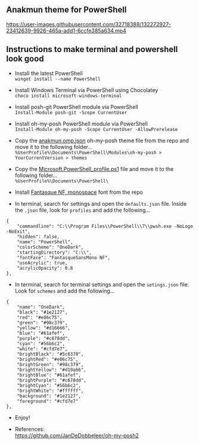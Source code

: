 ## Anakmun theme for PowerShell

https://user-images.githubusercontent.com/32718388/132272927-23412639-9926-465a-add1-6ccfe385a634.mp4

## Instructions to make terminal and powershell look good

- Install the latest PowerShell<br>
`winget install --name PowerShell`

- Install Windows Terminal via PowerShell using Chocolatey<br>
`choco install microsoft-windows-terminal`

- Install posh-git PowerShell module via PowerShell<br>
`Install-Module posh-git -Scope CurrentUser`

- Install oh-my-posh PowerShell module via PowerShell<br>
`Install-Module oh-my-posh -Scope CurrentUser -AllowPrerelease`

- Copy the [anakmun.omp.json](./anakmun.omp.json) oh-my-posh theme file from the repo and move it to the following folder...<br>
  `%UserProfile%\Documents\PowerShell\Modules\oh-my-posh > YourCurrentVersion > themes`

- Copy the [Microsoft.PowerShell_profile.ps1](./Microsoft.PowerShell_profile.ps1) file and move it to the following folder...<br>
`%UserProfile%\Documents\PowerShell\`

- Install [Fantasque NF, monospace](./Fantasque%20Sans%20Mono%20Regular%20Nerd%20Font%20Windows%20Compatible.ttf) font from the repo<br>

- In terminal, search for settings and open the `defaults.json` file. Inside the `.json` file, look for `profiles` and add the following...<br>

```
{
	"commandline": "C:\\Program Files\\PowerShell\\7\\pwsh.exe -NoLogo -NoExit",
	"hidden": false,
	"name": "PowerShell",
	"colorScheme": "OneDark",
	"startingDirectory": "C:\\",
	"fontFace": "FantasqueSansMono NF",
	"useAcrylic": true,
	"acrylicOpacity": 0.8
},
```

- In terminal, search for terminal settings and open the `setings.json` file. Look for `schemes` and add the following...<br>
```
{
    "name": "OneDark",
    "black": "#1e2127",
    "red": "#e06c75",
    "green": "#98c379",
    "yellow": "#d16666",
    "blue": "#61afef",
    "purple": "#c678dd",
    "cyan": "#56b6c2",
    "white": "#cfd7e7",
    "brightBlack": "#5c6370",
    "brightRed": "#e06c75",
    "brightGreen": "#98c379",
    "brightYellow": "#d19a66",
    "brightBlue": "#61afef",
    "brightPurple": "#c678dd",
    "brightCyan": "#56b6c2",
    "brightWhite": "#ffffff",
    "background": "#1e2127",
    "foreground": "#cfd7e7"
},
```

- Enjoy!<br>

- References:<br>
https://github.com/JanDeDobbeleer/oh-my-posh2
